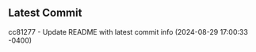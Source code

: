 
## Latest Commit
cc81277 - Update README with latest commit info (2024-08-29 17:00:33 -0400) <Yunxi-Zhou>

